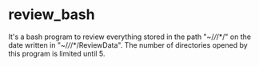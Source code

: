 # review_bash
It's a bash program to review everything stored in the path "~/*/*/*/" on the date written in "~/*/*/*/ReviewData".
The number of directories opened by this program is limited until 5.

